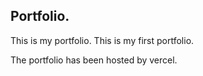 ## Portfolio.
This is my portfolio. This is my first portfolio.

The portfolio has been hosted by vercel.
